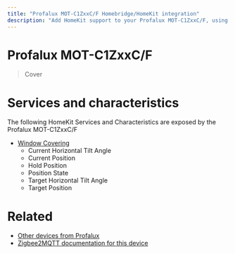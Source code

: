 ```yaml
---
title: "Profalux MOT-C1ZxxC/F Homebridge/HomeKit integration"
description: "Add HomeKit support to your Profalux MOT-C1ZxxC/F, using Homebridge, Zigbee2MQTT and homebridge-z2m."
---
```

<!---
This file has been GENERATED using src/docgen/docgen.ts
DO NOT EDIT THIS FILE MANUALLY!
-->
# Profalux MOT-C1ZxxC/F
> Cover


# Services and characteristics
The following HomeKit Services and Characteristics are exposed by
the Profalux MOT-C1ZxxC/F

* [Window Covering](../../cover.md)
  * Current Horizontal Tilt Angle
  * Current Position
  * Hold Position
  * Position State
  * Target Horizontal Tilt Angle
  * Target Position


# Related
* [Other devices from Profalux](../index.md#profalux)
* [Zigbee2MQTT documentation for this device](https://www.zigbee2mqtt.io/devices/MOT-C1ZxxC_F.html)